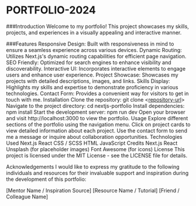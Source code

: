# PORTFOLIO-2024



###Introduction
Welcome to my portfolio! This project showcases my skills, projects, and experiences in a visually appealing and interactive manner.

###Features
Responsive Design: Built with responsiveness in mind to ensure a seamless experience across various devices.
Dynamic Routing: Utilizes Next.js's dynamic routing capabilities for efficient page navigation.
SEO Friendly: Optimized for search engines to enhance visibility and discoverability.
Interactive UI: Incorporates interactive elements to engage users and enhance user experience.
Project Showcase: Showcases my projects with detailed descriptions, images, and links.
Skills Display: Highlights my skills and expertise to demonstrate proficiency in various technologies.
Contact Form: Provides a convenient way for visitors to get in touch with me.
Installation
Clone the repository: git clone <[repository-url](https://github.com/Jerontai-Mcfee/PORTFOLIO-2024)>
Navigate to the project directory: cd nextjs-portfolio
Install dependencies: npm install
Start the development server: npm run dev
Open your browser and visit http://localhost:3000 to view the portfolio.
Usage
Explore different sections of the portfolio using the navigation menu.
Click on project cards to view detailed information about each project.
Use the contact form to send me a message or inquire about collaboration opportunities.
Technologies Used
Next.js
React
CSS / SCSS
HTML
JavaScript
Credits
Next.js
React
Unsplash (for placeholder images)
Font Awesome (for icons)
License
This project is licensed under the MIT License - see the LICENSE file for details.

Acknowledgements
I would like to express my gratitude to the following individuals and resources for their invaluable support and inspiration during the development of this portfolio:

[Mentor Name / Inspiration Source]
[Resource Name / Tutorial]
[Friend / Colleague Name]
